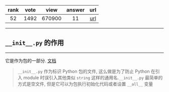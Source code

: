 
| rank | vote | view | answer | url |
|:-:|:-:|:-:|:-:|:-:|
|52|1492|670900|11| [url](http://stackoverflow.com/questions/448271/what-is-init-py-for) |
***

## `__init__.py` 的作用

***

它是作为包的一部分. [文档](http://docs.python.org/tutorial/modules.html#packages)

> `__init__.py` 作为标识 Python 包的文件, 这么做是为了防止 Python 在引入 module 时误引入其他类似 `string` 这样的通用名.`__init__.py` 最简单的方式是空文件, 但是它可以为包执行初始化代码或者设置 `__all__` 变量
